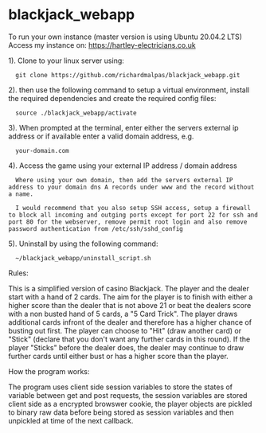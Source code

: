 # blackjack_webapp

To run your own instance (master version is using Ubuntu 20.04.2 LTS)  Access my instance on: https://hartley-electricians.co.uk


1).   Clone to your linux server using: 
      
      git clone https://github.com/richardmalpas/blackjack_webapp.git

2).   then use the following command to setup a virtual environment, install the required dependencies and create the required config files:
      
      source ./blackjack_webapp/activate

3).   When prompted at the terminal, enter either the servers external ip address or if available enter a valid domain address, e.g.
     
      your-domain.com

4).   Access the game using your external IP address / domain address
      
      Where using your own domain, then add the servers external IP address to your domain dns A records under www and the record without a name.

      I would recommend that you also setup SSH access, setup a firewall to block all incoming and outging ports except for port 22 for ssh and port 80 for the webserver, remove permit root login and also remove password authentication from /etc/ssh/sshd_config

5).   Uninstall by using the following command:

      ~/blackjack_webapp/uninstall_script.sh


Rules:

This is a simplified version of casino Blackjack.  The player and the dealer start with a hand of 2 cards.  The aim for the player is to finish with either a higher score than the dealer that is not above 21 or beat the dealers score with a non busted hand of 5 cards, a "5 Card Trick".  The player draws additional cards infront of the dealer and therefore has a higher chance of busting out first. The player can choose to "Hit" (draw another card) or "Stick" (declare that you don't want any further cards in this round).  If the player "Sticks" before the dealer does, the dealer may continue to draw further cards until either bust or has a higher score than the player. 



How the program works:

The program uses client side session variables to store the states of variable between get and post requests, the session variables are stored client side as a encrypted browswer cookie, the player objects are pickled to binary raw data before being stored as session variables and then unpickled at time of the next callback.
